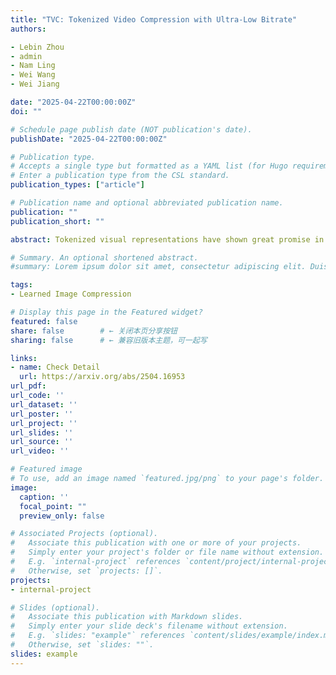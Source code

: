 ```yaml
---
title: "TVC: Tokenized Video Compression with Ultra-Low Bitrate"
authors:

- Lebin Zhou
- admin
- Nam Ling
- Wei Wang
- Wei Jiang

date: "2025-04-22T00:00:00Z"
doi: ""

# Schedule page publish date (NOT publication's date).
publishDate: "2025-04-22T00:00:00Z"

# Publication type.
# Accepts a single type but formatted as a YAML list (for Hugo requirements).
# Enter a publication type from the CSL standard.
publication_types: ["article"]

# Publication name and optional abbreviated publication name.
publication: ""
publication_short: ""

abstract: Tokenized visual representations have shown great promise in image compression, yet their extension to video remains underexplored due to the challenges posed by complex temporal dynamics and stringent bitrate constraints. In this paper, we propose Tokenized Video Compression (TVC), the first token-based dual-stream video compression framework designed to operate effectively at ultra-low bitrates. TVC leverages the powerful Cosmos video tokenizer to extract both discrete and continuous token streams. The discrete tokens (i.e., code maps generated by FSQ) are partially masked using a strategic masking scheme, then compressed losslessly with a discrete checkerboard context model to reduce transmission overhead. The masked tokens are reconstructed by a decoder-only transformer with spatiotemporal token prediction. Meanwhile, the continuous tokens, produced via an autoencoder (AE), are quantized and compressed using a continuous checkerboard context model, providing complementary continuous information at ultra-low bitrate. At the Decoder side, both streams are fused using ControlNet, with multi-scale hierarchical integration to ensure high perceptual quality alongside strong fidelity in reconstruction. This work mitigates the long-standing skepticism about the practicality of tokenized video compression and opens up new avenues for semantics-aware, token-native video compression.

# Summary. An optional shortened abstract.
#summary: Lorem ipsum dolor sit amet, consectetur adipiscing elit. Duis posuere tellus ac convallis placerat. Proin tincidunt magna sed ex sollicitudin condimentum.

tags:
- Learned Image Compression  

# Display this page in the Featured widget?
featured: false
share: false        # ← 关闭本页分享按钮
sharing: false      # ← 兼容旧版本主题，可一起写

links:
- name: Check Detail
  url: https://arxiv.org/abs/2504.16953
url_pdf: 
url_code: ''
url_dataset: ''
url_poster: ''
url_project: ''
url_slides: ''
url_source: ''
url_video: ''

# Featured image
# To use, add an image named `featured.jpg/png` to your page's folder. 
image:
  caption: ''
  focal_point: ""
  preview_only: false

# Associated Projects (optional).
#   Associate this publication with one or more of your projects.
#   Simply enter your project's folder or file name without extension.
#   E.g. `internal-project` references `content/project/internal-project/index.md`.
#   Otherwise, set `projects: []`.
projects:
- internal-project

# Slides (optional).
#   Associate this publication with Markdown slides.
#   Simply enter your slide deck's filename without extension.
#   E.g. `slides: "example"` references `content/slides/example/index.md`.
#   Otherwise, set `slides: ""`.
slides: example
---
```


